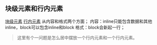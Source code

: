 
## 块级元素和行内元素
[块级元素](https://developer.mozilla.org/zh-CN/docs/Web/HTML/Block-level_elements)
[行内元素](https://developer.mozilla.org/zh-CN/docs/Web/HTML/Inline_elemente)
从内容和格式两个方面；
内容：inline只能包含数据和其他inline，block可以包含inline和block
格式：block会新起一行；
>这里有个一问题是怎么居中摆放一个行内元素和一个行内元素。
